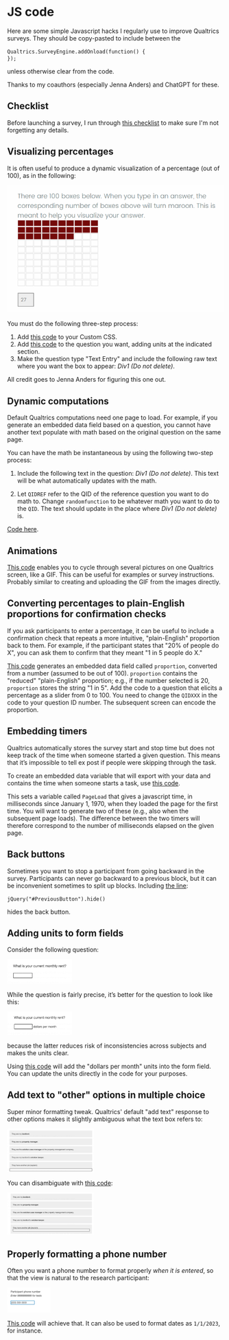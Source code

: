 # JS code
Here are some simple Javascript hacks I regularly use to improve
Qualtrics surveys. They should be copy-pasted to include between the 

```
Qualtrics.SurveyEngine.addOnload(function() {
});
```
unless otherwise clear from the code. 

Thanks to my coauthors (especially Jenna Anders) and ChatGPT for these. 

## Checklist
Before launching a survey, I run through [this checklist](checklist.md) to make sure I'm not forgetting any details. 

## Visualizing percentages
It is often useful to produce a dynamic visualization of a percentage
(out of 100), as in the following: 


![](/q-js/screenshots-for-readme/dynamic-pct.png "Dynamic Percentage")

You must do the following three-step process: 
1. Add [this code](dynamic-pct-css.css) to your Custom CSS. 
2. Add [this code](dynamic-pct-js.js) to the question you want,
   adding units at the indicated section. 
3. Make the question type "Text Entry" and include the following raw text where you want the box to appear: 
*Div1 (Do not delete)*. 

All credit goes to Jenna Anders for figuring this one out. 

## Dynamic computations
Default Qualtrics computations need one page to load. For example, if you
generate an embedded data field based on a question, you cannot have
another text populate with math based on the original question on the
same page. 

You can have the math be instantaneous by using the following two-step process: 
1. Include the following text in the question: *Div1 (Do not delete)*. This text will be what automatically updates with the math. 

2. Let `QIDREF` refer to the QID of the reference question you want to do
math to. Change `randomfunction` to be whatever math you want to do to
the `QID`. The text should update in the place where *Div1 (Do not
delete)* is. 

[Code here](instant-math.js). 

## Animations 
[This code](animation.js) enables you to cycle through several pictures on one Qualtrics
screen, like a GIF. This can be useful for examples or survey instructions. Probably similar to creating and uploading the GIF from the images directly. 

## Converting percentages to plain-English proportions for confirmation checks

If you ask participants to enter a percentage, it can be useful to
include a confirmation check that repeats a more intuitive, "plain-English" proportion
back to them. For example, if the participant states that "20% of people do X", you can ask them to
confirm that they meant "1 in 5 people do X."

[This code](odds.js) generates an embedded data field called `proportion`, converted from a number (assumed to be out of 100). `proportion` contains the "reduced" "plain-English" proportion; e.g., if the number selected is 20, `proportion` stores the string "1 in 5". Add the code
to a question that elicits a percentage as a slider from 0 to 100. You
need to change the `QIDXXX` in the code to your question ID number. The subsequent
screen can encode the proportion. 

## Embedding timers
Qualtrics automatically stores the survey start and stop time but does not
keep track of the time when someone started a given question. This
means that it’s impossible to tell ex post if people were skipping
through the task. 

To create an embedded data variable that will export with your data and contains the time when someone starts a task, use [this code](pageload.js). 

This sets a variable called `PageLoad` that gives a javascript time,
in milliseconds since January 1, 1970, when they loaded the page
for the first time. You will want to generate two of these (e.g., also
when the subsequent page loads). The difference between the two timers will therefore correspond to the
number of milliseconds elapsed on the given page. 

## Back buttons
Sometimes you want to stop a participant from going backward in the
survey. Participants can never go backward to a previous block, but it
can be inconvenient sometimes to split up blocks. Including [the line](backbutton.js):
```
jQuery("#PreviousButton").hide()
```
hides the back button. 

## Adding units to form fields
Consider the following question: 

<img src="/q-js/screenshots-for-readme/rent.png" alt="Rent without units" style="width:30%;">

While the question is fairly precise, it’s better for the question to look like this: 

<img src="/q-js/screenshots-for-readme/rent_units.png" alt="Rent with units" style="width:30%;">

because the latter reduces risk of inconsistencies across subjects and
makes the units clear. 

Using [this code](units.js) will add the "dollars per month" units into the form
field. You can update the units directly in the code for your
purposes. 

## Add text to "other" options in multiple choice
Super minor formatting tweak.  Qualtrics' default "add text" response to other options makes it
slightly ambiguous what the text box refers to:

<img src="/q-js/screenshots-for-readme/text-default.png" alt="Rent without units" style="width:40%;">

You can disambiguate with [this code](disambiguate-text.js): 

<img src="/q-js/screenshots-for-readme/text-updated.png" alt="Rent without units" style="width:40%;">


## Properly formatting a phone number
Often you want a phone number to format properly *when it is entered*, so
that the view is natural to the research participant:

<img src="/q-js/screenshots-for-readme/phone-number.png" alt="Phone" style="width:20%;">

[This code](phone-numbers.js) will achieve that. It can also be used to format dates as
`1/1/2023`, for instance. 





